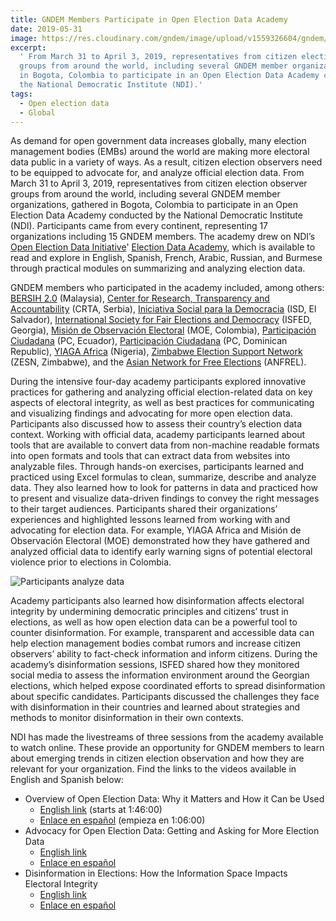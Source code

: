 ```yaml
---
title: GNDEM Members Participate in Open Election Data Academy
date: 2019-05-31
image: https://res.cloudinary.com/gndem/image/upload/v1559326604/gndem/DSC03000.jpg
excerpt:
  ' From March 31 to April 3, 2019, representatives from citizen election observer
  groups from around the world, including several GNDEM member organizations, gathered
  in Bogota, Colombia to participate in an Open Election Data Academy conducted by
  the National Democratic Institute (NDI).'
tags:
  - Open election data
  - Global
---
```


As demand for open government data increases globally, many election management bodies (EMBs) around the world are making more electoral data public in a variety of ways. As a result, citizen election observers need to be equipped to advocate for, and analyze official election data. From March 31 to April 3, 2019, representatives from citizen election observer groups from around the world, including several GNDEM member organizations, gathered in Bogota, Colombia to participate in an Open Election Data Academy conducted by the National Democratic Institute (NDI). Participants came from every continent, representing 17 organizations including 15 GNDEM members. The academy drew on NDI’s [Open Election Data Initiative](https://www.openelectiondata.net/en/)' [Election Data Academy](https://www.openelectiondata.net/en/academy/), which is available to read and explore in English, Spanish, French, Arabic, Russian, and Burmese through practical modules on summarizing and analyzing election data.

GNDEM members who participated in the academy included, among others: [BERSIH 2.0](http://www.bersih.org/) (Malaysia), [Center for Research, Transparency and Accountability](https://crta.rs/en/) (CRTA, Serbia), [Iniciativa Social para la Democracia](http://www.isd.org.sv) (ISD, El Salvador), [International Society for Fair Elections and Democracy](http://www.isfed.ge/eng) (ISFED, Georgia), [Misión de Observación Electoral](https://moe.org.co/) (MOE, Colombia), [Participación Ciudadana](https://www.participacionciudadana.org/) (PC, Ecuador), [Participación Ciudadana](https://www.pciudadana.com/) (PC, Dominican Republic), [YIAGA Africa](https://www.yiaga.org/) (Nigeria), [Zimbabwe Election Support Network](http://www.zesn.org.zw/) (ZESN, Zimbabwe), and the [Asian Network for Free Elections](https://anfrel.org/) (ANFREL).

During the intensive four-day academy participants explored innovative practices for gathering and analyzing official election-related data on key aspects of electoral integrity, as well as best practices for communicating and visualizing findings and advocating for more open election data. Participants also discussed how to assess their country’s election data context. Working with official data, academy participants learned about tools that are available to convert data from non-machine readable formats into open formats and tools that can extract data from websites into analyzable files. Through hands-on exercises, participants learned and practiced using Excel formulas to clean, summarize, describe and analyze data. They also learned how to look for patterns in data and practiced how to present and visualize data-driven findings to convey the right messages to their target audiences. Participants shared their organizations’ experiences and highlighted lessons learned from working with and advocating for election data. For example, YIAGA Africa and Misión de Observación Electoral (MOE) demonstrated how they have gathered and analyzed official data to identify early warning signs of potential electoral violence prior to elections in Colombia.

![Participants analyze data](https://res.cloudinary.com/gndem/image/upload/v1559327325/gndem/DSC03089.jpg 'Participants analyze data')

Academy participants also learned how disinformation affects electoral integrity by undermining democratic principles and citizens’ trust in elections, as well as how open election data can be a powerful tool to counter disinformation. For example, transparent and accessible data can help election management bodies combat rumors and increase citizen observers’ ability to fact-check information and inform citizens. During the academy’s disinformation sessions, ISFED shared how they monitored social media to assess the information environment around the Georgian elections, which helped expose coordinated efforts to spread disinformation about specific candidates. Participants discussed the challenges they face with disinformation in their countries and learned about strategies and methods to monitor disinformation in their own contexts.

NDI has made the livestreams of three sessions from the academy available to watch online. These provide an opportunity for GNDEM members to learn about emerging trends in citizen election observation and how they are relevant for your organization. Find the links to the videos available in English and Spanish below:

- Overview of Open Election Data: Why it Matters and How it Can be Used
  - [English link](https://www.youtube.com/watch?reload=9&v=PQnI8i3SDpY) (starts at 1:46:00)
  - [Enlace en español](https://www.youtube.com/watch?v=X-lRfYANYeo) (empieza en 1:06:00)
- Advocacy for Open Election Data: Getting and Asking for More Election Data
  - [English link](https://www.youtube.com/watch?v=EV5XaAnVNzM&feature=youtu.be)
  - [Enlace en español](https://www.youtube.com/watch?v=oj7g4U4-0PY&feature=youtu.be)
- Disinformation in Elections: How the Information Space Impacts Electoral Integrity
  - [English link](https://www.youtube.com/watch?v=wplsNNgjaDs)
  - [Enlace en español](https://www.youtube.com/watch?v=lscRqACP0ps)
